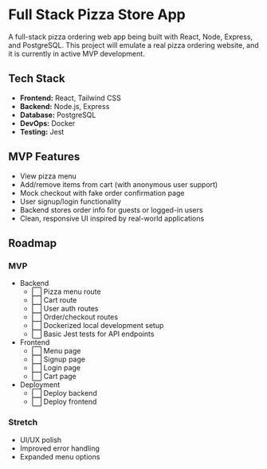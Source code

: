 # Full Stack Pizza Store App

A full-stack pizza ordering web app being built with React, Node, Express, and PostgreSQL. This project will emulate a real pizza ordering website, and it is currently in active MVP development.

## Tech Stack

-   **Frontend:** React, Tailwind CSS
-   **Backend:** Node.js, Express
-   **Database:** PostgreSQL
-   **DevOps:** Docker
-   **Testing:** Jest

## MVP Features

-   View pizza menu
-   Add/remove items from cart (with anonymous user support)
-   Mock checkout with fake order confirmation page
-   User signup/login functionality
-   Backend stores order info for guests or logged-in users
-   Clean, responsive UI inspired by real-world applications

## Roadmap

### MVP

-   Backend
    -   ⬜ Pizza menu route
    -   ⬜ Cart route
    -   ⬜ User auth routes
    -   ⬜ Order/checkout routes
    -   ⬜ Dockerized local development setup
    -   ⬜ Basic Jest tests for API endpoints
-   Frontend
    -   ⬜ Menu page
    -   ⬜ Signup page
    -   ⬜ Login page
    -   ⬜ Cart page
-   Deployment
    -   ⬜ Deploy backend
    -   ⬜ Deploy frontend

### Stretch

-   UI/UX polish
-   Improved error handling
-   Expanded menu options
